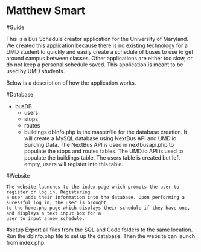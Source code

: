 Matthew Smart
===

#Guide

This is a Bus Schedule creator application for the University of Maryland.
We created this application because there is no existing technology for
a UMD student to quickly and easily create a schedule of buses to use to get around
campus between classes. Other applications are either too slow, or do not keep a personal
schedule saved. This application is meant to be used by UMD students.

Below is a description of how the application works.

#Database
 - busDB
	- users
	- stops
	- routes
	- buildings
	dbInfo.php is the masterfile for the database creation. It will create a MySQL database
	using NextBus API and UMD.io Building Data. The NextBus API is used in nextbusapi.php
	to populate the stops and routes tables. The UMD.io API is used to populate the buildings table.
	The users table is created but left empty, users will register into this table.

#Website

	The website launches to the index page which prompts the user to register or log in. Registering
	a user adds their information into the database. Upon performing a sucessful log in, the user is brought
	to the home.php page which displays their schedule if they have one, and displays a text input box for a
	user to input a new schedule.

#setup
	Export all files from the SQL and Code folders to the same location. Run the dbInfo.php file to set up the database.
	Then the website can launch from index.php. 